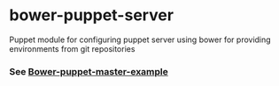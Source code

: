bower-puppet-server
===================

Puppet module for configuring puppet server using bower for providing environments from git repositories

### See [Bower-puppet-master-example](https://github.com/TomiTakussaari/bower-puppet-master-example)
